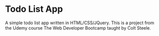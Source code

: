 <h1>Todo List App</h1>
A simple todo list app written in HTML/CSS/JQuery. This is a project from the Udemy course The Web Developer Bootcamp taught by Colt Steele.
